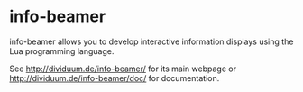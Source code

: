 info-beamer
===========

info-beamer allows you to develop interactive information displays using
the Lua programming language.

See http://dividuum.de/info-beamer/ for its main webpage or
http://dividuum.de/info-beamer/doc/ for documentation.
